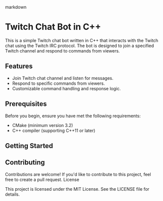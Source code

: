 markdown

# Twitch Chat Bot in C++

This is a simple Twitch chat bot written in C++ that interacts with the Twitch chat using the Twitch IRC protocol. The bot is designed to join a specified Twitch channel and respond to commands from viewers.

## Features

- Join Twitch chat channel and listen for messages.
- Respond to specific commands from viewers.
- Customizable command handling and response logic.

## Prerequisites

Before you begin, ensure you have met the following requirements:

- CMake (minimum version 3.2)
- C++ compiler (supporting C++11 or later)

## Getting Started

## Contributing

Contributions are welcome! If you'd like to contribute to this project, feel free to create a pull request.
License

This project is licensed under the MIT License. See the LICENSE file for details.